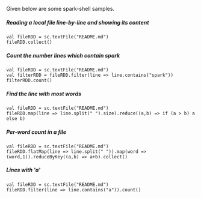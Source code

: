 Given below are some spark-shell samples. 

##### Reading a local file line-by-line and showing its content
```
val fileRDD = sc.textFile("README.md")
fileRDD.collect()
``` 

##### Count the number lines which contain spark
```
val fileRDD = sc.textFile("README.md")
val filterRDD = fileRDD.filter(line => line.contains("spark"))
filterRDD.count()
```


##### Find the line with most words
```
val fileRDD = sc.textFile("README.md")
fileRDD.map(line => line.split(" ").size).reduce((a,b) => if (a > b) a else b)
```


##### Per-word count in a file
```
val fileRDD = sc.textFile("README.md")
fileRDD.flatMap(line => line.split(" ")).map(word => (word,1)).reduceByKey((a,b) => a+b).collect()
```

##### Lines with 'a'
```
val fileRDD = sc.textFile("README.md")
fileRDD.filter(line => line.contains("a")).count()
```